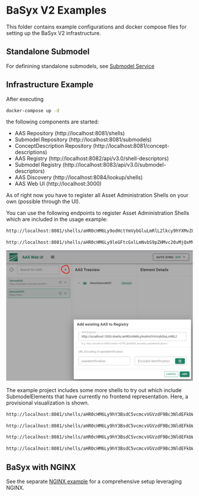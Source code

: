 # BaSyx V2 Examples
This folder contains example configurations and docker compose files for setting up the BaSyx V2 infrastructure.


## Standalone Submodel
For definining standalone submodels, see [Submodel Service](../basyx.submodelservice)

## Infrastructure Example

After executing 

```bash
docker-compose up -d
```

the following components are started:
* AAS Repository (http://localhost:8081/shells)
* Submodel Repository (http://localhost:8081/submodels)
* ConceptDescription Repository (http://localhost:8081/concept-descriptions)
* AAS Registry (http://localhost:8082/api/v3.0/shell-descriptors)
* Submodel Registry (http://localhost:8083/api/v3.0/submodel-descriptors)
* AAS Discovery (http://localhost:8084/lookup/shells)
* AAS Web UI (http://localhost:3000)

As of right now you have to register all Asset Administration Shells on your own (possible through the UI).

You can use the following endpoints to register Asset Administration Shells which are included in the usage example:

```bash
http://localhost:8081/shells/aHR0cHM6Ly9odHctYmVybGluLmRlL2lkcy9hYXMvZGVtb2Fhc3Yz
```

```bash
http://localhost:8081/shells/aHR0cHM6Ly9leGFtcGxlLmNvbS9pZHMvc20vMjQxMV83MTYwXzAxMzJfNDUyMw==
```

![alt text](RegisterAAS.png "Register Asset Administration Shells")

The example project includes some more shells to try out which include SubmodelElements that have currently no frontend representation. Here, a provisional visualization is shown.

```bash
http://localhost:8081/shells/aHR0cHM6Ly9hY3BsdC5vcmcvVGVzdF9Bc3NldEFkbWluaXN0cmF0aW9uU2hlbGw=
```

```bash
http://localhost:8081/shells/aHR0cHM6Ly9hY3BsdC5vcmcvVGVzdF9Bc3NldEFkbWluaXN0cmF0aW9uU2hlbGxfTWFuZGF0b3J5
```

```bash
http://localhost:8081/shells/aHR0cHM6Ly9hY3BsdC5vcmcvVGVzdF9Bc3NldEFkbWluaXN0cmF0aW9uU2hlbGwyX01hbmRhdG9yeQ==
```

```bash
http://localhost:8081/shells/aHR0cHM6Ly9hY3BsdC5vcmcvVGVzdF9Bc3NldEFkbWluaXN0cmF0aW9uU2hlbGxfTWlzc2luZw==
```

## BaSyx with NGINX
See the separate [NGINX example](BaSyxNGINX) for a comprehensive setup leveraging NGINX.
